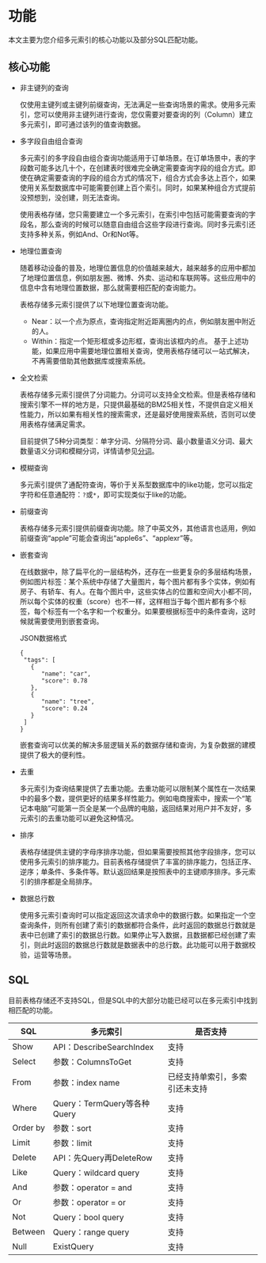 # 功能

本文主要为您介绍多元索引的核心功能以及部分SQL匹配功能。

## 核心功能

-   非主键列的查询

    仅使用主键列或主键列前缀查询，无法满足一些查询场景的需求。使用多元索引，您可以使用非主键列进行查询，您仅需要对要查询的列（Column）建立多元索引，即可通过该列的值查询数据。

-   多字段自由组合查询

    多元索引的多字段自由组合查询功能适用于订单场景。在订单场景中，表的字段数可能多达几十个，在创建表时很难完全确定需要查询字段的组合方式。即使在确定需要查询的字段的组合方式的情况下，组合方式会多达上百个，如果使用关系型数据库中可能需要创建上百个索引。同时，如果某种组合方式提前没预想到，没创建，则无法查询。

    使用表格存储，您只需要建立一个多元索引，在索引中包括可能需要查询的字段名，那么查询的时候可以随意自由组合这些字段进行查询。同时多元索引还支持多种关系，例如And、Or和Not等。

-   地理位置查询

    随着移动设备的普及，地理位置信息的价值越来越大，越来越多的应用中都加了地理位置信息，例如朋友圈、微博、外卖、运动和车联网等。这些应用中的信息中含有地理位置数据，那么就需要相匹配的查询能力。

    表格存储多元索引提供了以下地理位置查询功能。

    -   Near：以一个点为原点，查询指定附近距离圈内的点，例如朋友圈中附近的人。
    -   Within：指定一个矩形框或多边形框，查询出该框内的点。
    基于上述功能，如果应用中需要地理位置相关查询，使用表格存储可以一站式解决，不再需要借助其他数据库或搜索系统。

-   全文检索

    表格存储多元索引提供了分词能力。分词可以支持全文检索。但是表格存储和搜索引擎不一样的地方是，只提供最基础的BM25相关性，不提供自定义相关性能力，所以如果有相关性的搜索需求，还是最好使用搜索系统，否则可以使用表格存储满足需求。

    目前提供了5种分词类型：单字分词、分隔符分词、最小数量语义分词、最大数量语义分词和模糊分词，详情请参见[分词](/intl.zh-CN/功能介绍/多元索引/使用多元索引/分词.md)。

-   模糊查询

    多元索引提供了通配符查询，等价于关系型数据库中的like功能，您可以指定字符和任意通配符：`?`或`*`，即可实现类似于like的功能。

-   前缀查询

    表格存储多元索引提供前缀查询功能。除了中英文外，其他语言也适用，例如前缀查询“apple”可能会查询出“apple6s”、“applexr”等。

-   嵌套查询

    在线数据中，除了扁平化的一层结构外，还存在一些更复杂的多层结构场景，例如图片标签：某个系统中存储了大量图片，每个图片都有多个实体，例如有房子、有轿车、有人。在每个图片中，这些实体占的位置和空间大小都不同，所以每个实体的权重（score）也不一样，这样相当于每个图片都有多个标签，每个标签有一个名字和一个权重分。如果要根据标签中的条件查询，这时候就需要使用到嵌套查询。

    JSON数据格式

    ```
    {
     "tags": [
       {
          "name": "car",
          "score": 0.78
       },
       {
          "name": "tree",
          "score": 0.24
       }
     ]
    }
    ```

    嵌套查询可以优美的解决多层逻辑关系的数据存储和查询，为复杂数据的建模提供了极大的便利性。

-   去重

    多元索引为查询结果提供了去重功能。去重功能可以限制某个属性在一次结果中的最多个数，提供更好的结果多样性能力。例如电商搜索中，搜索一个“笔记本电脑”可能第一页全是某一个品牌的电脑，返回结果对用户并不友好，多元索引的去重功能可以避免这种情况。

-   排序

    表格存储提供主键的字母序排序功能，但如果需要按照其他字段排序，您可以使用多元索引的排序能力。目前表格存储提供了丰富的排序能力，包括正序、逆序；单条件、多条件等。默认返回结果是按照表中的主键顺序排序。多元索引的排序都是全局排序。

-   数据总行数

    使用多元索引查询时可以指定返回这次请求命中的数据行数。如果指定一个空查询条件，则所有创建了索引的数据都符合条件，此时返回的数据总行数就是表中已创建了索引的数据总行数。如果停止写入数据，且数据都已经创建了索引，则此时返回的数据总行数就是数据表中的总行数。此功能可以用于数据校验，运营等场景。


## SQL

目前表格存储还不支持SQL，但是SQL中的大部分功能已经可以在多元索引中找到相匹配的功能。

|SQL|多元索引|是否支持|
|---|----|----|
|Show|API：DescribeSearchIndex|支持|
|Select|参数：ColumnsToGet|支持|
|From|参数：index name|已经支持单索引，多索引还未支持|
|Where|Query：TermQuery等各种Query|支持|
|Order by|参数：sort|支持|
|Limit|参数：limit|支持|
|Delete|API：先Query再DeleteRow|支持|
|Like|Query：wildcard query|支持|
|And|参数：operator = and|支持|
|Or|参数：operator = or|支持|
|Not|Query：bool query|支持|
|Between|Query：range query|支持|
|Null|ExistQuery|支持|

